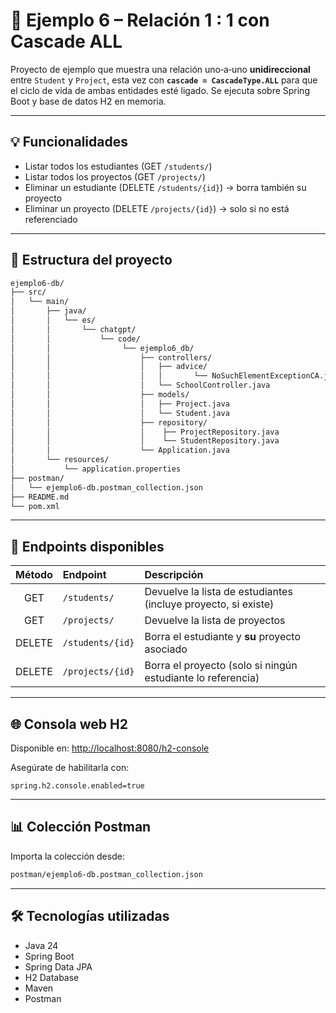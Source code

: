 # 🧾 Ejemplo 6 – Relación 1 : 1 con Cascade ALL

Proyecto de ejemplo que muestra una relación uno‑a‑uno **unidireccional** entre `Student` y `Project`, esta vez con **`cascade = CascadeType.ALL`** para que el ciclo de vida de ambas entidades esté ligado. Se ejecuta sobre Spring Boot y base de datos H2 en memoria.

---

## 💡 Funcionalidades

- Listar todos los estudiantes (GET `/students/`)
- Listar todos los proyectos   (GET `/projects/`)
- Eliminar un estudiante (DELETE `/students/{id}`) → borra también su proyecto
- Eliminar un proyecto  (DELETE `/projects/{id}`) → solo si no está referenciado

---

## 📁 Estructura del proyecto

```bash
ejemplo6-db/
├── src/
│   └── main/
│       ├── java/
│       │   └── es/
│       │       └── chatgpt/
│       │           └── code/
│       │                └── ejemplo6_db/
│       │                    ├── controllers/
│       │                    │   ├── advice/
│       │                    │   │       └── NoSuchElementExceptionCA.java
│       │                    │   └── SchoolController.java
│       │                    ├── models/
│       │                    │   ├── Project.java
│       │                    │   └── Student.java
│       │                    ├── repository/
│       │                    │    ├── ProjectRepository.java
│       │                    │    └── StudentRepository.java
│       │                    └── Application.java
│       └── resources/
│           └── application.properties
├── postman/
│   └── ejemplo6-db.postman_collection.json
├── README.md
└── pom.xml
```

---

## 🔢 Endpoints disponibles

| Método | Endpoint              | Descripción                                                        |
|:------:|:----------------------|:-------------------------------------------------------------------|
| GET    | `/students/`          | Devuelve la lista de estudiantes (incluye proyecto, si existe)     |
| GET    | `/projects/`          | Devuelve la lista de proyectos                                     |
| DELETE | `/students/{id}`      | Borra el estudiante y **su** proyecto asociado                     |
| DELETE | `/projects/{id}`      | Borra el proyecto (solo si ningún estudiante lo referencia)        |

---

## 🌐 Consola web H2

Disponible en: [http://localhost:8080/h2-console](http://localhost:8080/h2-console)

Asegúrate de habilitarla con:

```properties
spring.h2.console.enabled=true
```

---

## 📊 Colección Postman

Importa la colección desde:

```bash
postman/ejemplo6-db.postman_collection.json
```

---

## 🛠️ Tecnologías utilizadas

- Java 24  
- Spring Boot  
- Spring Data JPA  
- H2 Database  
- Maven  
- Postman
